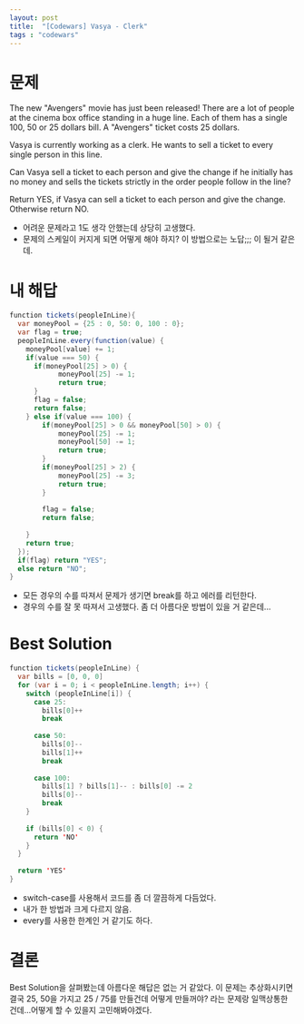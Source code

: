 ```yaml
---
layout: post
title:  "[Codewars] Vasya - Clerk"
tags : "codewars"
---
```


# 문제
The new "Avengers" movie has just been released! There are a lot of people at the cinema box office standing in a huge line. Each of them has a single 100, 50 or 25 dollars bill. A "Avengers" ticket costs 25 dollars.

Vasya is currently working as a clerk. He wants to sell a ticket to every single person in this line.

Can Vasya sell a ticket to each person and give the change if he initially has no money and sells the tickets strictly in the order people follow in the line?

Return YES, if Vasya can sell a ticket to each person and give the change. Otherwise return NO.

- 어려운 문제라고 1도 생각 안했는데 상당히 고생했다.
- 문제의 스케일이 커지게 되면 어떻게 해야 하지? 이 방법으로는 노답;;; 이 될거 같은데.


# 내 해답
~~~ java
function tickets(peopleInLine){
  var moneyPool = {25 : 0, 50: 0, 100 : 0};
  var flag = true;
  peopleInLine.every(function(value) {
    moneyPool[value] += 1;
    if(value === 50) {
      if(moneyPool[25] > 0) {
            moneyPool[25] -= 1;
            return true;
      }
      flag = false;
      return false;
    } else if(value === 100) {
        if(moneyPool[25] > 0 && moneyPool[50] > 0) {
            moneyPool[25] -= 1;
            moneyPool[50] -= 1;
            return true;
        }
        if(moneyPool[25] > 2) {
            moneyPool[25] -= 3;
            return true;
        }
        
        flag = false;
        return false;
      
    }
    return true;
  });
  if(flag) return "YES";
  else return "NO";
}
~~~
- 모든 경우의 수를 따져서 문제가 생기면 break를 하고 에러를 리턴한다.
- 경우의 수를 잘 못 따져서 고생했다. 좀 더 아름다운 방법이 있을 거 같은데...

# Best Solution
~~~ java
function tickets(peopleInLine) {
  var bills = [0, 0, 0]
  for (var i = 0; i < peopleInLine.length; i++) {
    switch (peopleInLine[i]) {
      case 25:
        bills[0]++
        break
        
      case 50:
        bills[0]--
        bills[1]++
        break
        
      case 100:
        bills[1] ? bills[1]-- : bills[0] -= 2
        bills[0]--
        break
    }
    
    if (bills[0] < 0) {
      return 'NO'
    }
  }
  
  return 'YES'
}
~~~
- switch-case를 사용해서 코드를 좀 더 깔끔하게 다듬었다.
- 내가 한 방법과 크게 다르지 않음.
- every를 사용한 한계인 거 같기도 하다.

# 결론
Best Solution을 살펴봤는데 아름다운 해답은 없는 거 같았다.
이 문제는 추상화시키면 결국 25, 50을 가지고 25 / 75를 만들건데 어떻게 만들꺼야? 라는 문제랑 일맥상통한 건데...어떻게 할 수 있을지 고민해봐야겠다.